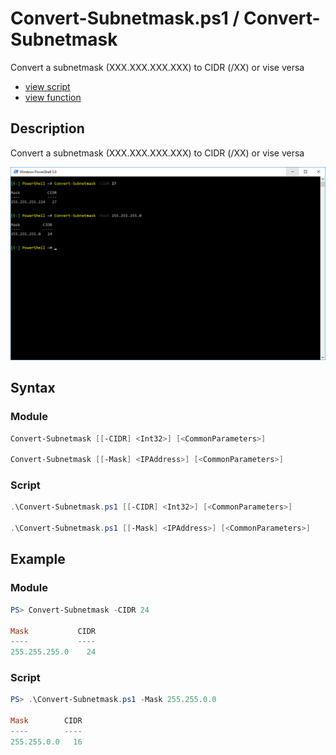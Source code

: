# Convert-Subnetmask.ps1 / Convert-Subnetmask

Convert a subnetmask (XXX.XXX.XXX.XXX) to CIDR (/XX) or vise versa

* [view script](https://github.com/BornToBeRoot/PowerShell/blob/master/Scripts/Convert-Subnetmask.ps1)
* [view function](https://github.com/BornToBeRoot/PowerShell/blob/master/Module/LazyAdmin/Convert-Subnetmask.ps1)

## Description

Convert a subnetmask (XXX.XXX.XXX.XXX) to CIDR (/XX) or vise versa

![Screenshot](Convert-Subnetmask.png?raw=true)

## Syntax

### Module

```powershell
Convert-Subnetmask [[-CIDR] <Int32>] [<CommonParameters>]

Convert-Subnetmask [[-Mask] <IPAddress>] [<CommonParameters>]
```

### Script

```powershell
.\Convert-Subnetmask.ps1 [[-CIDR] <Int32>] [<CommonParameters>]

.\Convert-Subnetmask.ps1 [[-Mask] <IPAddress>] [<CommonParameters>]
``` 

## Example

### Module

```powershell
PS> Convert-Subnetmask -CIDR 24

Mask           CIDR
----           ----
255.255.255.0    24
```

### Script

```powershell
PS> .\Convert-Subnetmask.ps1 -Mask 255.255.0.0

Mask        CIDR
----        ----
255.255.0.0   16
```
